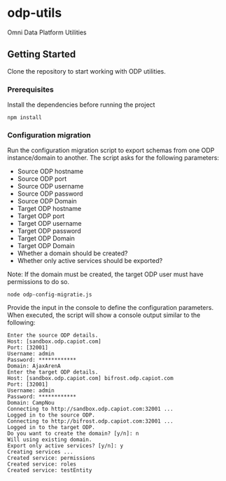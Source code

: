 # odp-utils
Omni Data Platform Utilities

## Getting Started

Clone the repository to start working with ODP utilities.

### Prerequisites

Install the dependencies before running the project

```
npm install
```

### Configuration migration

Run the configuration migration script to export schemas from one ODP instance/domain to another. The script asks for the following parameters:

* Source ODP hostname
* Source ODP port
* Source ODP username
* Source ODP password
* Source ODP Domain
* Target ODP hostname
* Target ODP port
* Target ODP username
* Target ODP password
* Target ODP Domain
* Target ODP Domain
* Whether a domain should be created?
* Whether only active services should be exported?

Note: If the domain must be created, the target ODP user must have permissions to do so.

```
node odp-config-migratie.js

```

Provide the input in the console to define the configuration parameters. When executed, the script will show a console output similar to the following:

```
Enter the source ODP details.
Host: [sandbox.odp.capiot.com]
Port: [32001]
Username: admin
Password: ************
Domain: AjaxArenA
Enter the target ODP details.
Host: [sandbox.odp.capiot.com] bifrost.odp.capiot.com
Port: [32001]
Username: admin
Password: ************
Domain: CampNou
Connecting to http://sandbox.odp.capiot.com:32001 ...
Logged in to the source ODP.
Connecting to http://bifrost.odp.capiot.com:32001 ...
Logged in to the target ODP.
Do you want to create the domain? [y/n]: n
Will using existing domain.
Export only active services? [y/n]: y
Creating services ...
Created service: permissions
Created service: roles
Created service: testEntity
```
